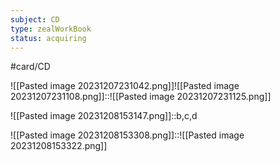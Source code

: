 ```yaml
---
subject: CD
type: zealWorkBook
status: acquiring
---
```

#card/CD 

![[Pasted image 20231207231042.png]]![[Pasted image 20231207231108.png]]::![[Pasted image 20231207231125.png]] <!--SR:!2023-12-28,12,190-->

![[Pasted image 20231208153147.png]]::b,c,d <!--SR:!2023-12-27,11,190-->


![[Pasted image 20231208153308.png]]::![[Pasted image 20231208153322.png]] <!--SR:!2024-01-07,12,190-->

